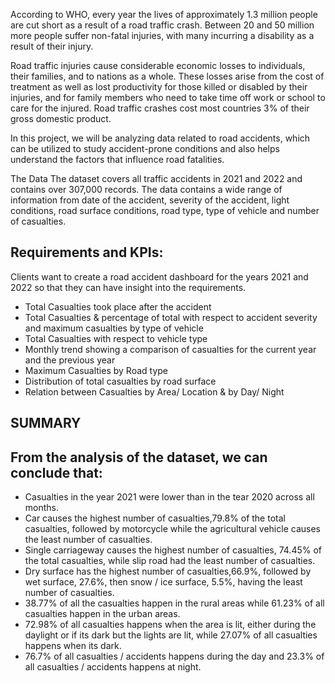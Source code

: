 According to WHO, every year the lives of approximately 1.3 million people are cut short as a result of a road traffic crash. Between 20 and 50 million more people suffer non-fatal injuries, with many incurring a disability as a result of their injury.

Road traffic injuries cause considerable economic losses to individuals, their families, and to nations as a whole. These losses arise from the cost of treatment as well as lost productivity for those killed or disabled by their injuries, and for family members who need to take time off work or school to care for the injured. Road traffic crashes cost most countries 3% of their gross domestic product.

In this project, we will be analyzing data related to road accidents, which can be utilized to study accident-prone conditions and also helps understand the factors that influence road fatalities.

The Data
The dataset covers all traffic accidents in 2021 and 2022 and contains over 307,000 records. The data contains a wide range of information from date of the accident, severity of the accident, light conditions, road surface conditions, road type, type of vehicle and number of casualties.

## Requirements and KPIs:
Clients want to create a road accident dashboard for the years 2021 and 2022 so that they can have insight into the requirements.
- Total Casualties took place after the accident
- Total Casualties & percentage of total with respect to accident severity and maximum casualties by type of vehicle
- Total Casualties with respect to vehicle type
- Monthly trend showing a comparison of casualties for the current year and the previous year
- Maximum Casualties by Road type
- Distribution of total casualties by road surface
- Relation between Casualties by Area/ Location & by Day/ Night

## SUMMARY

## From the analysis of the dataset, we can conclude that:

- Casualties in the year 2021 were lower than in the tear 2020 across all months.
- Car causes the highest number of casualties,79.8% of the total casualties, followed by motorcycle while the agricultural vehicle causes the least number of casualties.
- Single carriageway causes the highest number of casualties, 74.45% of the total casualties, while slip road had the least number of casualties.
- Dry surface has the highest number of casualties,66.9%, followed by wet surface, 27.6%, then snow / ice surface, 5.5%, having the least number of casualties.
- 38.77% of all the casualties happen in the rural areas while 61.23% of all casualties happen in the urban areas.
- 72.98% of all casualties happens when the area is lit, either during the daylight or if its dark but the lights are lit, while 27.07% of all casualties happens when its dark.
- 76.7% of all casualties / accidents happens during the day and 23.3% of all casualties / accidents happens at night.


